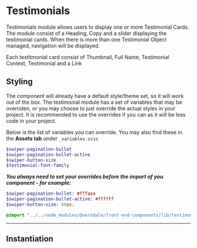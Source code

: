 # Testimonials

Testimonials module allows users to display one or more Testimonial Cards. The module consist of a Heading, Copy and a slider displaying the testimonial cards. When there is more than one Testimonial Object managed, navigation will be displayed.

Each testitmonial card consist of Thumbnail, Full Name, Testimonial Context, Testimonial and a Link

## Styling

The component will already have a default style/theme set, so it will work out of the box.
The testimonial module has a set of variables that may be overriden, or you may choose to just override the actual styles in your project.
It is recommended to use the overrides if you can as it will be less code in your project.

Below is the list of variables you can override. You may also find these in the **Assets tab** under `_variables.scss`

```scss
$swiper-pagination-bullet
$swiper-pagination-bullet-active
$swiper-button-size
$testimonial-font-family
```

**_You always need to set your overrides before the import of you component - for example:_**

```scss
$swiper-pagination-bullet: #fffaaa
$swiper-pagination-bullet-active: #ffffff
$swiper-button-size: 60px;

@import "../../node_modules/@verndale/front-end-components/lib/testimonials/styles";
```

---

## Instantiation
